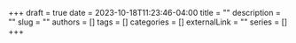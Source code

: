 +++ 
draft = true
date = 2023-10-18T11:23:46-04:00
title = ""
description = ""
slug = ""
authors = []
tags = []
categories = []
externalLink = ""
series = []
+++
